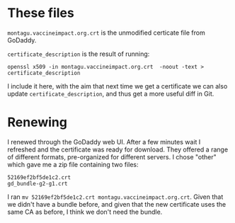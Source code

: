 # These files
`montagu.vaccineimpact.org.crt` is the unmodified certicate file from GoDaddy.

`certificate_description` is the result of running:

```
openssl x509 -in montagu.vaccineimpact.org.crt  -noout -text > certificate_description
```

I include it here, with the aim that next time we get a certificate we can also
update `certificate_description`, and thus get a more useful diff in Git.

# Renewing
I renewed through the GoDaddy web UI. After a few minutes wait I refreshed and
the certificate was ready for download. They offered a range of different
formats, pre-organized for different servers. I chose "other" which gave me a
zip file containing two files:

``` 
52169ef2bf5de1c2.crt
gd_bundle-g2-g1.crt
```

I ran `mv 52169ef2bf5de1c2.crt montagu.vaccineimpact.org.crt`. Given that we 
didn't have a bundle before, and given that the new certificate uses the same
CA as before, I think we don't need the bundle.
